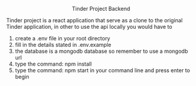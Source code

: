 <p align="center"> Tinder Project Backend</p>

<p>Tinder project is a react application that serve as a clone to the original Tinder application, in other to use the api locally you would have to</p>
<ol>
    <li>create a .env file in your root directory</li>
    <li>fill in the details stated in .env.example</li>
    <li>the database is a mongodb database so remember to use a mongodb url</li>
    <li>type the command: npm install</li>
    <li>type the command: npm start in your command line and press enter to begin</li>
</ol>